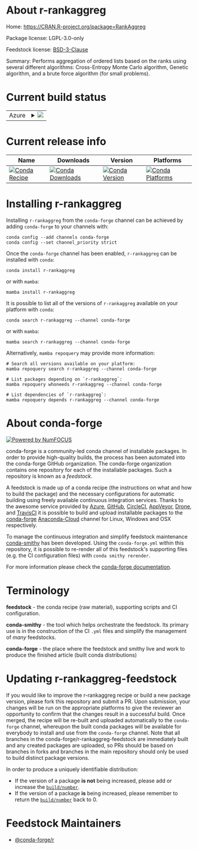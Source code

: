 About r-rankaggreg
==================

Home: https://CRAN.R-project.org/package=RankAggreg

Package license: LGPL-3.0-only

Feedstock license: [BSD-3-Clause](https://github.com/conda-forge/r-rankaggreg-feedstock/blob/main/LICENSE.txt)

Summary: Performs aggregation of ordered lists based on the ranks using several different algorithms: Cross-Entropy Monte Carlo algorithm, Genetic algorithm, and a brute force algorithm (for small problems).

Current build status
====================


<table>
    
  <tr>
    <td>Azure</td>
    <td>
      <details>
        <summary>
          <a href="https://dev.azure.com/conda-forge/feedstock-builds/_build/latest?definitionId=17902&branchName=main">
            <img src="https://dev.azure.com/conda-forge/feedstock-builds/_apis/build/status/r-rankaggreg-feedstock?branchName=main">
          </a>
        </summary>
        <table>
          <thead><tr><th>Variant</th><th>Status</th></tr></thead>
          <tbody><tr>
              <td>linux_64_r_base4.1</td>
              <td>
                <a href="https://dev.azure.com/conda-forge/feedstock-builds/_build/latest?definitionId=17902&branchName=main">
                  <img src="https://dev.azure.com/conda-forge/feedstock-builds/_apis/build/status/r-rankaggreg-feedstock?branchName=main&jobName=linux&configuration=linux%20linux_64_r_base4.1" alt="variant">
                </a>
              </td>
            </tr><tr>
              <td>linux_64_r_base4.2</td>
              <td>
                <a href="https://dev.azure.com/conda-forge/feedstock-builds/_build/latest?definitionId=17902&branchName=main">
                  <img src="https://dev.azure.com/conda-forge/feedstock-builds/_apis/build/status/r-rankaggreg-feedstock?branchName=main&jobName=linux&configuration=linux%20linux_64_r_base4.2" alt="variant">
                </a>
              </td>
            </tr><tr>
              <td>osx_64_r_base4.1</td>
              <td>
                <a href="https://dev.azure.com/conda-forge/feedstock-builds/_build/latest?definitionId=17902&branchName=main">
                  <img src="https://dev.azure.com/conda-forge/feedstock-builds/_apis/build/status/r-rankaggreg-feedstock?branchName=main&jobName=osx&configuration=osx%20osx_64_r_base4.1" alt="variant">
                </a>
              </td>
            </tr><tr>
              <td>osx_64_r_base4.2</td>
              <td>
                <a href="https://dev.azure.com/conda-forge/feedstock-builds/_build/latest?definitionId=17902&branchName=main">
                  <img src="https://dev.azure.com/conda-forge/feedstock-builds/_apis/build/status/r-rankaggreg-feedstock?branchName=main&jobName=osx&configuration=osx%20osx_64_r_base4.2" alt="variant">
                </a>
              </td>
            </tr><tr>
              <td>win_64</td>
              <td>
                <a href="https://dev.azure.com/conda-forge/feedstock-builds/_build/latest?definitionId=17902&branchName=main">
                  <img src="https://dev.azure.com/conda-forge/feedstock-builds/_apis/build/status/r-rankaggreg-feedstock?branchName=main&jobName=win&configuration=win%20win_64_" alt="variant">
                </a>
              </td>
            </tr>
          </tbody>
        </table>
      </details>
    </td>
  </tr>
</table>

Current release info
====================

| Name | Downloads | Version | Platforms |
| --- | --- | --- | --- |
| [![Conda Recipe](https://img.shields.io/badge/recipe-r--rankaggreg-green.svg)](https://anaconda.org/conda-forge/r-rankaggreg) | [![Conda Downloads](https://img.shields.io/conda/dn/conda-forge/r-rankaggreg.svg)](https://anaconda.org/conda-forge/r-rankaggreg) | [![Conda Version](https://img.shields.io/conda/vn/conda-forge/r-rankaggreg.svg)](https://anaconda.org/conda-forge/r-rankaggreg) | [![Conda Platforms](https://img.shields.io/conda/pn/conda-forge/r-rankaggreg.svg)](https://anaconda.org/conda-forge/r-rankaggreg) |

Installing r-rankaggreg
=======================

Installing `r-rankaggreg` from the `conda-forge` channel can be achieved by adding `conda-forge` to your channels with:

```
conda config --add channels conda-forge
conda config --set channel_priority strict
```

Once the `conda-forge` channel has been enabled, `r-rankaggreg` can be installed with `conda`:

```
conda install r-rankaggreg
```

or with `mamba`:

```
mamba install r-rankaggreg
```

It is possible to list all of the versions of `r-rankaggreg` available on your platform with `conda`:

```
conda search r-rankaggreg --channel conda-forge
```

or with `mamba`:

```
mamba search r-rankaggreg --channel conda-forge
```

Alternatively, `mamba repoquery` may provide more information:

```
# Search all versions available on your platform:
mamba repoquery search r-rankaggreg --channel conda-forge

# List packages depending on `r-rankaggreg`:
mamba repoquery whoneeds r-rankaggreg --channel conda-forge

# List dependencies of `r-rankaggreg`:
mamba repoquery depends r-rankaggreg --channel conda-forge
```


About conda-forge
=================

[![Powered by
NumFOCUS](https://img.shields.io/badge/powered%20by-NumFOCUS-orange.svg?style=flat&colorA=E1523D&colorB=007D8A)](https://numfocus.org)

conda-forge is a community-led conda channel of installable packages.
In order to provide high-quality builds, the process has been automated into the
conda-forge GitHub organization. The conda-forge organization contains one repository
for each of the installable packages. Such a repository is known as a *feedstock*.

A feedstock is made up of a conda recipe (the instructions on what and how to build
the package) and the necessary configurations for automatic building using freely
available continuous integration services. Thanks to the awesome service provided by
[Azure](https://azure.microsoft.com/en-us/services/devops/), [GitHub](https://github.com/),
[CircleCI](https://circleci.com/), [AppVeyor](https://www.appveyor.com/),
[Drone](https://cloud.drone.io/welcome), and [TravisCI](https://travis-ci.com/)
it is possible to build and upload installable packages to the
[conda-forge](https://anaconda.org/conda-forge) [Anaconda-Cloud](https://anaconda.org/)
channel for Linux, Windows and OSX respectively.

To manage the continuous integration and simplify feedstock maintenance
[conda-smithy](https://github.com/conda-forge/conda-smithy) has been developed.
Using the ``conda-forge.yml`` within this repository, it is possible to re-render all of
this feedstock's supporting files (e.g. the CI configuration files) with ``conda smithy rerender``.

For more information please check the [conda-forge documentation](https://conda-forge.org/docs/).

Terminology
===========

**feedstock** - the conda recipe (raw material), supporting scripts and CI configuration.

**conda-smithy** - the tool which helps orchestrate the feedstock.
                   Its primary use is in the construction of the CI ``.yml`` files
                   and simplify the management of *many* feedstocks.

**conda-forge** - the place where the feedstock and smithy live and work to
                  produce the finished article (built conda distributions)


Updating r-rankaggreg-feedstock
===============================

If you would like to improve the r-rankaggreg recipe or build a new
package version, please fork this repository and submit a PR. Upon submission,
your changes will be run on the appropriate platforms to give the reviewer an
opportunity to confirm that the changes result in a successful build. Once
merged, the recipe will be re-built and uploaded automatically to the
`conda-forge` channel, whereupon the built conda packages will be available for
everybody to install and use from the `conda-forge` channel.
Note that all branches in the conda-forge/r-rankaggreg-feedstock are
immediately built and any created packages are uploaded, so PRs should be based
on branches in forks and branches in the main repository should only be used to
build distinct package versions.

In order to produce a uniquely identifiable distribution:
 * If the version of a package **is not** being increased, please add or increase
   the [``build/number``](https://docs.conda.io/projects/conda-build/en/latest/resources/define-metadata.html#build-number-and-string).
 * If the version of a package **is** being increased, please remember to return
   the [``build/number``](https://docs.conda.io/projects/conda-build/en/latest/resources/define-metadata.html#build-number-and-string)
   back to 0.

Feedstock Maintainers
=====================

* [@conda-forge/r](https://github.com/conda-forge/r/)

